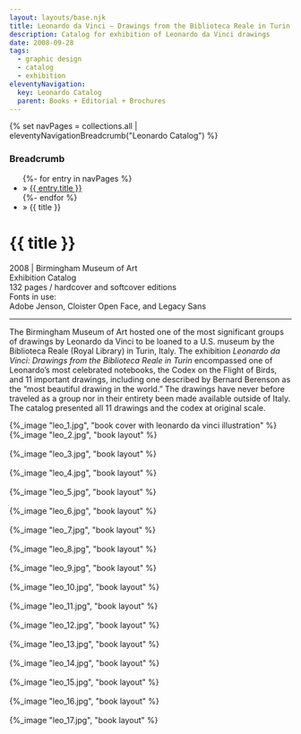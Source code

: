 ```yaml
---
layout: layouts/base.njk
title: Leonardo da Vinci – Drawings from the Biblioteca Reale in Turin
description: Catalog for exhibition of Leonardo da Vinci drawings
date: 2008-09-28
tags:
  - graphic design
  - catalog
  - exhibition
eleventyNavigation:
  key: Leonardo Catalog
  parent: Books + Editorial + Brochures
---
```

{% set navPages = collections.all | eleventyNavigationBreadcrumb("Leonardo Catalog") %}
<div class="breadcrumb">
    <h3 class="visually-hidden">Breadcrumb</h3>
	<ul class="nav">
            {%- for entry in navPages %}
		<li class="nav-item"{% if entry.url == page.url %} class="active-breadcrumb"{% endif %}> » <a href="{{ entry.url }}">{{ entry.title }}</a></li>
  	    	{%- endfor %}
	    <li class="nav-item"><active-breadcrumb>» {{ title }}</active-breadcrumb></li>
	</ul>
</div>
<div class="container">
  <div class="row"></div>
	<div class="row">
		<div class="col">
			<h1>{{ title }}</h1>
			<figcaption>2008 | Birmingham Museum of Art</figcaption>
			<figcaption>Exhibition Catalog</br>132 pages / hardcover and softcover editions</figcaption>
            <figcaption>Fonts in use:</br>Adobe Jenson, Cloister Open Face, and Legacy Sans</figcaption>
            <hr>
		    	<p>The Birmingham Museum of Art hosted one of the most significant groups of drawings by Leonardo da Vinci to be loaned to a U.S. museum by the Biblioteca Reale (Royal Library) in Turin, Italy. The exhibition <em>Leonardo da Vinci: Drawings from the Biblioteca Reale in Turin</em> encompassed one of Leonardo’s most celebrated notebooks, the Codex on the Flight of Birds, and 11 important drawings, including one described by Bernard Berenson as the “most beautiful drawing in the world.” The drawings have never before traveled as a group nor in their entirety been made available outside of Italy. The catalog presented all 11 drawings and the codex at original scale.</p>
		</div>
		<div class="col-1 col-1-md col-1-lg"></div>
    	<div class="col">
			{%_image "leo_1.jpg", "book cover with leonardo da vinci illustration" %}
		</div>
		<div class="col-1 col-1-md col-1-lg"></div>
    	</div>
	<div class="row">
		<div class="col-1 col-1-md col-1-lg"></div>
    	<div class="col">
            {%_image "leo_2.jpg", "book layout" %}
        </br></br>
            {%_image "leo_3.jpg", "book layout" %}
        </br></br>
            {%_image "leo_4.jpg", "book layout" %}
        </br></br>
            {%_image "leo_5.jpg", "book layout" %}
        </br></br>
            {%_image "leo_6.jpg", "book layout" %}
        </br></br>
            {%_image "leo_7.jpg", "book layout" %}
        </br></br>
            {%_image "leo_8.jpg", "book layout" %}
        </br></br>
            {%_image "leo_9.jpg", "book layout" %}
        </br></br>
            {%_image "leo_10.jpg", "book layout" %}
        </br></br>
            {%_image "leo_11.jpg", "book layout" %}
        </br></br>
            {%_image "leo_12.jpg", "book layout" %}
        </br></br>
            {%_image "leo_13.jpg", "book layout" %}
        </br></br>
            {%_image "leo_14.jpg", "book layout" %}
        </br></br>
            {%_image "leo_15.jpg", "book layout" %}
        </br></br>
            {%_image "leo_16.jpg", "book layout" %}
        </br></br>
            {%_image "leo_17.jpg", "book layout" %}
  	    </div>
        <div class="col-1 col-1-md col-1-lg"></div>
    </div>        
</div>